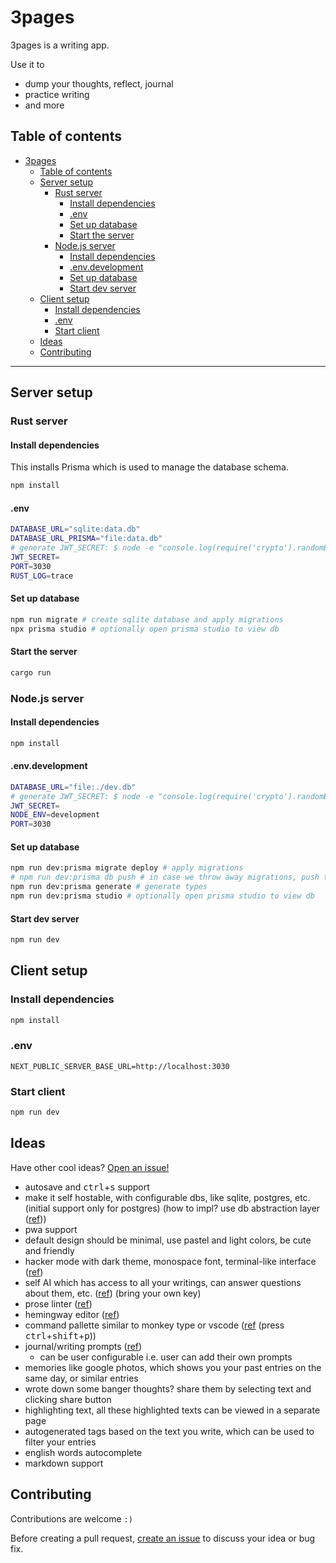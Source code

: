 # 3pages

3pages is a writing app.

Use it to

- dump your thoughts, reflect, journal
- practice writing
- and more

## Table of contents

- [3pages](#3pages)
  - [Table of contents](#table-of-contents)
  - [Server setup](#server-setup)
    - [Rust server](#rust-server)
      - [Install dependencies](#install-dependencies)
      - [.env](#env)
      - [Set up database](#set-up-database)
      - [Start the server](#start-the-server)
    - [Node.js server](#nodejs-server)
      - [Install dependencies](#install-dependencies-1)
      - [.env.development](#envdevelopment)
      - [Set up database](#set-up-database-1)
      - [Start dev server](#start-dev-server)
  - [Client setup](#client-setup)
    - [Install dependencies](#install-dependencies-2)
    - [.env](#env-1)
    - [Start client](#start-client)
  - [Ideas](#ideas)
  - [Contributing](#contributing)

---

## Server setup

### Rust server

#### Install dependencies

This installs Prisma which is used to manage the database schema.

```sh
npm install
```

#### .env

```sh
DATABASE_URL="sqlite:data.db"
DATABASE_URL_PRISMA="file:data.db"
# generate JWT_SECRET: $ node -e "console.log(require('crypto').randomBytes(32).toString('hex'));"
JWT_SECRET=
PORT=3030
RUST_LOG=trace
```

#### Set up database

```sh
npm run migrate # create sqlite database and apply migrations
npx prisma studio # optionally open prisma studio to view db
```

#### Start the server

```sh
cargo run
```

### Node.js server

#### Install dependencies

```sh
npm install
```

#### .env.development

<!-- https://www.digitalocean.com/community/tutorials/nodejs-jwt-expressjs#step-1-generating-a-token -->

```sh
DATABASE_URL="file:./dev.db"
# generate JWT_SECRET: $ node -e "console.log(require('crypto').randomBytes(32).toString('hex'));"
JWT_SECRET=
NODE_ENV=development
PORT=3030
```

#### Set up database

```sh
npm run dev:prisma migrate deploy # apply migrations
# npm run dev:prisma db push # in case we throw away migrations, push the current schema to db
npm run dev:prisma generate # generate types
npm run dev:prisma studio # optionally open prisma studio to view db
```

#### Start dev server

```sh
npm run dev
```

## Client setup

### Install dependencies

```sh
npm install
```

### .env

```
NEXT_PUBLIC_SERVER_BASE_URL=http://localhost:3030
```

### Start client

```sh
npm run dev
```

## Ideas

Have other cool ideas? [Open an issue!](https://github.com/LourceDev/3pages/issues)

- autosave and <kbd>ctrl</kbd>+<kbd>s</kbd> support
- make it self hostable, with configurable dbs, like sqlite, postgres, etc. (initial support only for postgres) (how to impl? use db abstraction layer ([ref](https://www.reddit.com/r/opensource/comments/z3p28p/comment/ixnig2t/)))
- pwa support
- default design should be minimal, use pastel and light colors, be cute and friendly
- hacker mode with dark theme, monospace font, terminal-like interface ([ref](https://www.reddit.com/r/digitaljournaling/comments/1fiv9bn/journaling_in_command_line/))
- self AI which has access to all your writings, can answer questions about them, etc. ([ref](https://www.reddit.com/r/digitaljournaling/comments/1enyhjd/i_fed_my_journal_into_an_ai_it_was_scary/)) (bring your own key)
- prose linter ([ref](https://vale.sh/))
- hemingway editor ([ref](https://hemingwayapp.com/))
- command pallette similar to monkey type or vscode ([ref](https://monkeytype.com/) (press <kbd>ctrl</kbd>+<kbd>shift</kbd>+<kbd>p</kbd>))
- journal/writing prompts ([ref](https://journalprompts.net/))
  - can be user configurable i.e. user can add their own prompts
- memories like google photos, which shows you your past entries on the same day, or similar entries
- wrote down some banger thoughts? share them by selecting text and clicking share button
- highlighting text, all these highlighted texts can be viewed in a separate page
- autogenerated tags based on the text you write, which can be used to filter your entries
- english words autocomplete
- markdown support

## Contributing

Contributions are welcome `:)`

Before creating a pull request, [create an issue](https://github.com/LourceDev/3pages/issues) to discuss your idea or bug fix.
